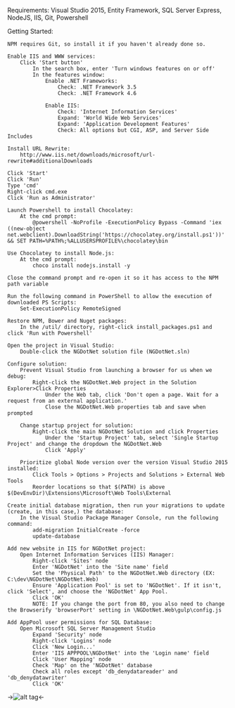Requirements: Visual Studio 2015, Entity Framework, SQL Server Express, NodeJS, IIS, Git, Powershell

Getting Started:

    NPM requires Git, so install it if you haven't already done so.
    
    Enable IIS and WWW services:
        Click 'Start button'
            In the search box, enter 'Turn windows features on or off'
            In the features window:
                Enable .NET Frameworks:
                    Check: .NET Framework 3.5
                    Check: .NET Framework 4.6

                Enable IIS:    
                    Check: 'Internet Information Services'
                    Expand: 'World Wide Web Services'
                    Expand: 'Application Development Features'
                    Check: All options but CGI, ASP, and Server Side Includes
                
    Install URL Rewrite:
        http://www.iis.net/downloads/microsoft/url-rewrite#additionalDownloads
    
    Click 'Start'
    Click 'Run'
    Type 'cmd'
    Right-click cmd.exe
    Click 'Run as Administrator'
    
    Launch Powershell to install Chocolatey:
        At the cmd prompt:
            @powershell -NoProfile -ExecutionPolicy Bypass -Command 'iex ((new-object net.webclient).DownloadString('https://chocolatey.org/install.ps1'))' && SET PATH=%PATH%;%ALLUSERSPROFILE%\chocolatey\bin

    Use Chocolatey to install Node.js:
        At the cmd prompt:
            choco install nodejs.install -y
    
    Close the command prompt and re-open it so it has access to the NPM path variable

    Run the following command in PowerShell to allow the execution of downloaded PS Scripts:
        Set-ExecutionPolicy RemoteSigned

	Restore NPM, Bower and Nuget packages:
        In the /util/ directory, right-click install_packages.ps1 and click 'Run with Powershell'

	Open the project in Visual Studio:
        Double-click the NGDotNet solution file (NGDotNet.sln)

    Configure solution:
        Prevent Visual Studio from launching a browser for us when we debug:
            Right-click the NGDotNet.Web project in the Solution Explorer>Click Properties
                Under the Web tab, click 'Don't open a page. Wait for a request from an external application.'
                Close the NGDotNet.Web properties tab and save when prompted

        Change startup project for solution:
            Right-click the main NGDotNet Solution and click Properties
                Under the 'Startup Project' tab, select 'Single Startup Project' and change the dropdown the NGDotNet.Web
                Click 'Apply'
                
        Prioritize global Node version over the version Visual Studio 2015 installed:
            Click Tools > Options > Projects and Solutions > External Web Tools
            Reorder locations so that $(PATH) is above $(DevEnvDir)\Extensions\Microsoft\Web Tools\External

    Create initial database migration, then run your migrations to update (create, in this case,) the database:
        In the Visual Studio Package Manager Console, run the following command:
            add-migration InitialCreate -force
            update-database

    Add new website in IIS for NGDotNet project:
        Open Internet Information Services (IIS) Manager:
            Right-click 'Sites' node
            Enter 'NGDotNet' into the 'Site name' field
            Set the 'Physical Path' to the NGDotNet.Web directory (EX: C:\dev\NGDotNet\NGDotNet.Web)
            Ensure 'Application Pool' is set to 'NGDotNet'. If it isn't, click 'Select', and choose the 'NGDotNet' App Pool.
            Click 'OK'
            NOTE: If you change the port from 80, you also need to change the Browserify 'browserPort' setting in \NGDotNet.Web\gulp\config.js
            
    Add AppPool user permissions for SQL Database:
        Open Microsoft SQL Server Management Studio
            Expand 'Security' node
            Right-click 'Logins' node
            Click 'New Login...'
            Enter 'IIS APPPOOL\NGDotNet' into the 'Login name' field
            Click 'User Mapping' node
            Check 'Map' on the 'NGDotNet' database
            Check all roles except 'db_denydatareader' and 'db_denydatawriter'
            Click 'OK'
            
->![alt tag](http://i.imgur.com/tthpnHa.gif)<-
